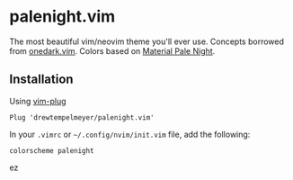# palenight.vim

The most beautiful vim/neovim theme you'll ever use. Concepts borrowed from [onedark.vim](https://github.com/joshdick/onedark.vim). Colors based on [Material Pale Night](https://github.com/equinusocio/material-theme).

## Installation
Using [vim-plug](https://github.com/junegunn/vim-plug)

```vim
Plug 'drewtempelmeyer/palenight.vim'
```

In your `.vimrc` or `~/.config/nvim/init.vim` file, add the following:
```vim
colorscheme palenight
```

ez
